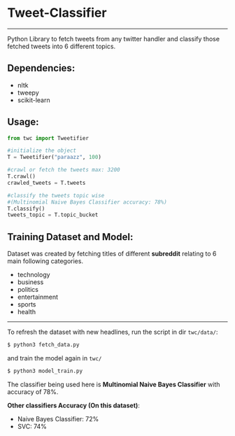 # Tweet-Classifier
---

Python Library to fetch tweets from any twitter handler and classify those fetched tweets into 6 different topics.

## Dependencies:

- nltk
- tweepy
- scikit-learn

## Usage:

```python
from twc import Tweetifier

#initialize the object
T = Tweetifier("paraazz", 100)

#crawl or fetch the tweets max: 3200
T.crawl()
crawled_tweets = T.tweets

#classify the tweets topic wise 
#(Multinomial Naive Bayes Classifier accuracy: 78%)
T.classify()
tweets_topic = T.topic_bucket
```

## Training Dataset and Model:

Dataset was created by fetching titles of different **subreddit** relating to 6 main following categories.

- technology 
- business
- politics
- entertainment
- sports
- health

---
To refresh the dataset with new headlines, run the script in dir ``twc/data/``:
``` bash
$ python3 fetch_data.py

```
and train the model again in ``twc/``
```bash
$ python3 model_train.py
```

The classifier being used here is **Multinomial Naive Bayes Classifier** with accuracy of 78%.

**Other classifiers Accuracy (On this dataset)**:
- Naive Bayes Classifier: 72%
- SVC: 74%

    
    
    
    
    
